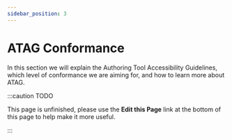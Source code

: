 ```yaml
---
sidebar_position: 3
---
```

ATAG Conformance
===========
In this section we will explain the Authoring Tool Accessibility Guidelines, which level of conformance we are aiming for, and how to learn more about ATAG.

:::caution TODO

This page is unfinished, please use the **Edit this Page** link at the bottom of this page to help make it more useful.

:::
